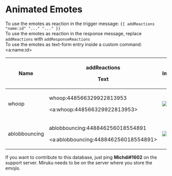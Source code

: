 # Animated Emotes

To use the emotes as reaction in the trigger message: `{{ addReactions "name:id" "..." "..." }}` \
To use the emotes as reaction in the response message, replace `addReactions` with `addResponseReactions`\
To use the emotes as text-form entry inside a custom command: \<a:name:id>

| **Name**               | <p><strong>addReactions</strong></p><p><strong>Text</strong></p>                                         | **Image**                                                                                                                       |
| ---------------------- | -------------------------------------------------------------------------------------------------------- | ------------------------------------------------------------------------------------------------------------------------------- |
| whoop                  | <p>whoop:448566329922813953</p><p>&#x3C;a:whoop:448566329922813953></p>                                  | ![](https://cdn.discordapp.com/emojis/448566329922813953.gif?v=1)                                                               |
| ablobbouncing          | <p>ablobbouncing:448846256018554891</p><p>&#x3C;a:ablobbouncing:448846256018554891></p>                  | ![](https://cdn.discordapp.com/emojis/448846256018554891.gif?v=1)                                                               |                                                            |



If you want to contribute to this database, just ping **Michdi#1602** on the support server. Miruku needs to be on the server where you store the emojis.
